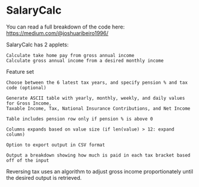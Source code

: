 # SalaryCalc
You can read a full breakdown of the code here: https://medium.com/@joshuaribeiro1996/

SalaryCalc has 2 applets:

    Calculate take home pay from gross annual income
    Calculate gross annual income from a desired monthly income

Feature set

    Choose between the 6 latest tax years, and specify pension % and tax code (optional)
    
    Generate ASCII table with yearly, monthly, weekly, and daily values for Gross Income,
    Taxable Income, Tax, National Insurance Contributions, and Net Income
    
    Table includes pension row only if pension % is above 0
    
    Columns expands based on value size (if len(value) > 12: expand column)
    
    Option to export output in CSV format
    
    Output a breakdown showing how much is paid in each tax bracket based off of the input
    
Reversing tax uses an algorithm to adjust gross income proportionately until the desired output is retrieved.


